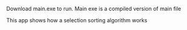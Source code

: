 Download main.exe to run.
Main exe is a compiled version of main file

This app shows how a selection sorting algorithm works
